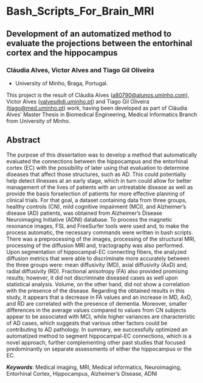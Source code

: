 # Bash_Scripts_For_Brain_MRI
 
## Development of an automatized method to evaluate the projections between the entorhinal cortex and the hippocampus 

### Cláudia Alves, Victor Alves and Tiago Gil Oliveira
- University of Minho, Braga, Portugal.

This project is the result of Cláudia Alves (a80790@alunos.uminho.com), Victor Alves (valves@di.uminho.pt) and Tiago Gil Oliveira (tiago@med.uminho.pt) work, having been developed as part of Cláudia Alves' Master Thesis in Biomedical Engineering, Medical Informatics Branch from University of Minho.

## Abstract

   The purpose of this dissertation was to develop a method that automatically evaluated the 
connections between the hippocampus and the entorhinal cortex (EC) with the possibility of later using 
that evaluation to determine diseases that affect those structures, such as AD. This could potentially help 
detect illnesses at an early stage, which in turn could allow for better management of the lives of patients
with an untreatable disease as well as provide the basis forselection of patients for more effective planning 
of clinical trials.
    For that goal, a dataset containing data from three groups, healthy controls (CN), mild cognitive 
impairment (MCI), and Alzheimer’s disease (AD) patients, was obtained from Alzheimer’s Disease 
Neuroimaging Initiative (ADNI) database. To process the magnetic resonance images, FSL and FreeSurfer
tools were used and, to make the process automatic, the necessary commands were written in bash 
scripts. There was a preprocessing of the images, processing of the structural MRI, processing of the 
diffusion MRI and, tractography was also performed. 
    Upon segmentation of hippocampal-EC connecting fibers, the analyzed diffusion metrics that were 
able to discriminate more accurately between the three groups were: mean diffusivity (MD), axial diffusivity 
(AxD) and, radial diffusivity (RD). Fractional anisotropy (FA) also provided promising results; however, it 
did not discriminate diseased cases as well upon statistical analysis. Volume, on the other hand, did not 
show a correlation with the presence of the disease. Regarding the obtained results in this study, it 
appears that a decrease in FA values and an increase in MD, AxD, and RD are correlated with the presence 
of dementia. Moreover, smaller differences in the average values compared to values from CN subjects 
appear to be associated with MCI, while higher variances are characteristic of AD cases, which suggests 
that various other factors could be contributing to AD pathology.
    In summary, we successfully optimized an automatized method to segment hippocampal-EC
connections, which is a novel approach, further complementing other past studies that focused 
predominantly on separate assessments of either the hippocampus or the EC.

_**Keywords**_: Medical imaging, MRI, Medical informatics, Neuroimaging, Entorhinal Cortex, 
Hippocampus, Alzheimer’s Disease, ADNI

